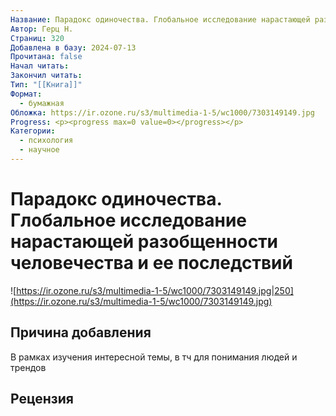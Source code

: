 ```yaml
---
Название: Парадокс одиночества. Глобальное исследование нарастающей разобщенности человечества и ее последствий
Автор: Герц Н.
Страниц: 320
Добавлена в базу: 2024-07-13
Прочитана: false
Начал читать: 
Закончил читать: 
Тип: "[[Книга]]"
Формат:
  - бумажная
Обложка: https://ir.ozone.ru/s3/multimedia-1-5/wc1000/7303149149.jpg
Progress: <p><progress max=0 value=0></progress></p>
Категории:
  - психология
  - научное
---
```

# Парадокс одиночества. Глобальное исследование нарастающей разобщенности человечества и ее последствий

![https://ir.ozone.ru/s3/multimedia-1-5/wc1000/7303149149.jpg|250](https://ir.ozone.ru/s3/multimedia-1-5/wc1000/7303149149.jpg)

## Причина добавления

В рамках изучения интересной темы, в тч для понимания людей и трендов

## Рецензия